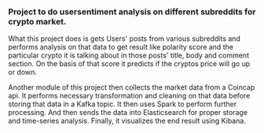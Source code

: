### Project to do usersentiment analysis on different subreddits for crypto market. 

What this project does is gets Users' posts from various subreddits and performs analysis on that data to get result like polarity score and the particular crypto it is talking about in those posts' title, body and comment section. On the basis of that score it predicts if the cryptos price will go up or down. 

Another module of this project then collects the market data from a Coincap api. It performs necessary transformation and cleaning on that data before storing that data in a Kafka topic. It then uses Spark to perform further processing. And then sends the data into Elasticsearch for proper storage and time-series analysis. Finally, it visualizes the end result using Kibana. 


